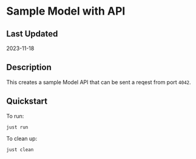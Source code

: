 # Sample Model with API

## Last Updated

2023-11-18

## Description

This creates a sample Model API that can be sent a reqest from port `4042`.

## Quickstart

To run:

```shell
just run
```

To clean up:

```shell
just clean
```
